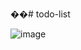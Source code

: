 ��# todo-list

![image](https://user-images.githubusercontent.com/69002877/124607656-6d6e0000-de44-11eb-9ff3-03fc45cec25e.png)

